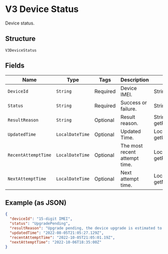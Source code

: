 
# V3 Device Status

Device status.

## Structure

`V3DeviceStatus`

## Fields

| Name | Type | Tags | Description | Getter | Setter |
|  --- | --- | --- | --- | --- | --- |
| `DeviceId` | `String` | Required | Device IMEI. | String getDeviceId() | setDeviceId(String deviceId) |
| `Status` | `String` | Required | Success or failure. | String getStatus() | setStatus(String status) |
| `ResultReason` | `String` | Optional | Result reason. | String getResultReason() | setResultReason(String resultReason) |
| `UpdatedTime` | `LocalDateTime` | Optional | Updated Time. | LocalDateTime getUpdatedTime() | setUpdatedTime(LocalDateTime updatedTime) |
| `RecentAttemptTime` | `LocalDateTime` | Optional | The most recent attempt time. | LocalDateTime getRecentAttemptTime() | setRecentAttemptTime(LocalDateTime recentAttemptTime) |
| `NextAttemptTime` | `LocalDateTime` | Optional | Next attempt time. | LocalDateTime getNextAttemptTime() | setNextAttemptTime(LocalDateTime nextAttemptTime) |

## Example (as JSON)

```json
{
  "deviceId": "15-digit IMEI",
  "status": "UpgradePending",
  "resultReason": "Upgrade pending, the device upgrade is estimated to be scheduled for 06 Oct 22 18:05 UTC",
  "updatedTime": "2022-08-05T21:05:27.129Z",
  "recentAttemptTime": "2022-10-05T21:05:01.19Z",
  "nextAttemptTime": "2022-10-06T18:35:00Z"
}
```

